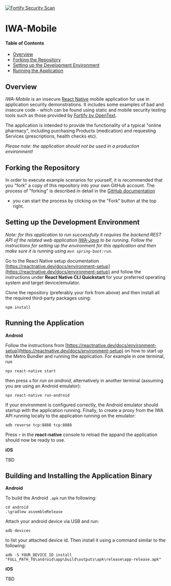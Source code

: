 [![Fortify Security Scan](https://github.com/fortify-presales/IWA-Mobile/actions/workflows/fortify.yml/badge.svg)](https://github.com/fortify-presales/IWA-Mobile/actions/workflows/fortify.yml)

# IWA-Mobile

#### Table of Contents

* [Overview](#overview)
* [Forking the Repository](#forking-the-repository)
* [Setting up the Development Environment](#setting-up-the-development-environment)
* [Running the Application](#running-the-application)

## Overview

_IWA-Mobile_ is an insecure [React Native](https://reactnative.dev/) mobile application for use in application security demonstrations. 
It includes some examples of bad  and insecure code - which can be found using static and mobile security testing tools such 
as those provided by [Fortify by OpenText](https://www.microfocus.com/en-us/cyberres/application-security).

The application is intended to provide the functionality of a typical "online pharmacy", including purchasing Products (medication)
and requesting Services (prescriptions, health checks etc). 

*Please note: the application should not be used in a production environment!*

## Forking the Repository

In order to execute example scenarios for yourself, it is recommended that you "fork" a copy of this repository into
your own GitHub account. The process of "forking" is described in detail in the [GitHub documentation](https://docs.github.com/en/github/getting-started-with-github/fork-a-repo) 
- you can start the process by clicking on the "Fork" button at the top right.


## Setting up the Development Environment

_Note: for this application to run successfully it requires the backend REST API of the related web application
[IWA-Java](https://github.com/fortify/IWA-Java) to be running. Follow the instructions for setting up
the environment for this application and then make sure it is running using `mvn spring-boot:run`._

Go to the React Native setup documentation [https://reactnative.dev/docs/environment-setup](https://reactnative.dev/docs/environment-setup)
and follow the instructions under **React Native CLI Quickstart** for your preferred operating
system and target device/emulator.

Clone the repository (preferably your fork from above) and then install all the required third-party packages using:

```aidl
npm install
```

Running the Application
-----------------------

**Android**

Follow the instructions from [https://reactnative.dev/docs/environment-setup](https://reactnative.dev/docs/environment-setup)
on how to start up the Metro Bundler and running the application. For example in one terminal, run

```aidl
npx react-native start
```

then press `a` for *run on android*, alternatively in another terminal (assuming you are using an Android emulator):

```aidl
npx react-native run-android
```

If your environment is configured correctly, the Android emulator should startup with the application running.
Finally, to create a proxy from the IWA API running locally to the application running on the emulator:

```aidl
adb reverse tcp:8888 tcp:8888
```

Press `r` in the **react-native** console to reload the appand the application should now be ready to use.

**iOS**

TBD

Building and Installing the Application Binary
----------------------------------------------

**Android**

To build the Android `.apk` run the following:

```
cd android
.\gradlew assembleRelease
```

Attach your android device via USB and run:

```
adb devices
```

to list your attached device id. Then install it using a command similar
to the following:

```
adb -S YOUR_DEVICE_ID install "FULL_PATH_TO\android\app\build\outputs\apk\release\app-release.apk"
```

**iOS**

TBD
